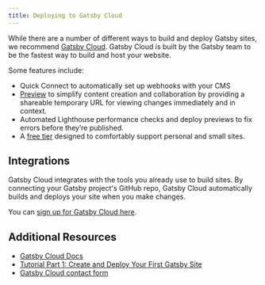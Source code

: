 ```yaml
---
title: Deploying to Gatsby Cloud
---
```


While there are a number of different ways to build and deploy Gatsby sites, we recommend [Gatsby Cloud](https://www.gatsbyjs.com/products/cloud/). Gatsby Cloud is built by the Gatsby team to be the fastest way to build and host your website.

Some features include:
* Quick Connect to automatically set up webhooks with your CMS
* [Preview](/products/cloud/previews/) to simplify content creation and collaboration by providing a shareable temporary URL for viewing changes immediately and in context.
* Automated Lighthouse performance checks and deploy previews to fix errors before they’re published.
* A [free tier](/pricing/) designed to comfortably support personal and small sites.

## Integrations

Gatsby Cloud integrates with the tools you already use to build sites. By connecting your Gatsby project's GitHub repo, Gatsby Cloud automatically builds and deploys your site when you make changes.

You can [sign up for Gatsby Cloud here](https://www.gatsbyjs.com/dashboard/signup/).

## Additional Resources

- [Gatsby Cloud Docs](https://support.gatsbyjs.com/hc/en-us/)
- [Tutorial Part 1: Create and Deploy Your First Gatsby Site](/docs/tutorial/part-1/)
- [Gatsby Cloud contact form](https://www.gatsbyjs.com/contact-us/)
